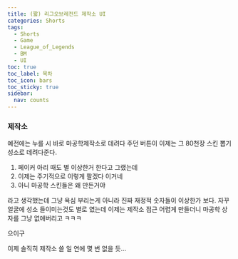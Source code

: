 ```yaml
---
title: (짧) 리그오브레전드 제작소 UI
categories: Shorts
tags:
  - Shorts
  - Game
  - League_of_Legends
  - BM
  - UI
toc: true
toc_label: 목차
toc_icon: bars
toc_sticky: true
sidebar:
  nav: counts
---
```

### 제작소
예전에는 누를 시 바로 마공학제작소로 데려다 주던 버튼이 이제는 그 80천장 스킨 뽑기 성소로 데려다준다.
1. 페이커 아리 때도 별 이상한거 한다고 그랬는데
2. 이제는 주기적으로 이렇게 팔겠다 이거네
3. 아니 마공학 스킨들은 왜 만든거야

라고 생각했는데 그냥 욕심 부리는게 아니라 진짜 재정적 숫자들이 이상한가 보다.
자꾸 얼굴에 성소 들이미는것도 별로 였는데 이제는 제작소 접근 어렵게 만들더니 마공학 상자를 그냥 없애버리고 ㅋㅋㅋ


으이구


이제 솔직히 제작소 쓸 일 연에 몇 번 없을 듯...